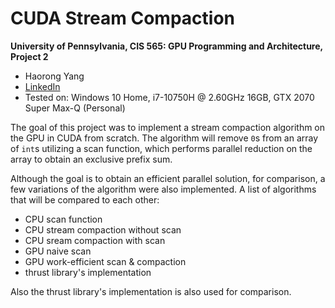 CUDA Stream Compaction
======================

**University of Pennsylvania, CIS 565: GPU Programming and Architecture, Project 2**
* Haorong Yang
* [LinkedIn](https://www.linkedin.com/in/haorong-henry-yang/)
* Tested on: Windows 10 Home, i7-10750H @ 2.60GHz 16GB, GTX 2070 Super Max-Q (Personal)

The goal of this project was to implement a stream compaction algorithm on the GPU in CUDA from scratch. 
The algorithm will remove `0`s from an array of `int`s utilizing a scan function, which performs parallel reduction on the array to obtain an exclusive prefix sum.

Although the goal is to obtain an efficient parallel solution, for comparison, a few variations of the algorithm were also implemented.
A list of algorithms that will be compared to each other:
* CPU scan function
* CPU stream compaction without scan
* CPU sream compaction with scan
* GPU naive scan
* GPU work-efficient scan & compaction
* thrust library's implementation

Also the thrust library's implementation is also used for comparison.

